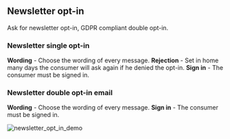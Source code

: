 ## Newsletter opt-in

Ask for newsletter opt-in, GDPR compliant double opt-in.


### Newsletter single opt-in

**Wording** - Choose the wording of every message.
**Rejection** - Set in home many days the consumer will ask again if he denied the opt-in.
**Sign in** - The consumer must be signed in.


### Newsletter double opt-in email

**Wording** - Choose the wording of every message.
**Sign in** - The consumer must be signed in.

![newsletter_opt_in_demo](https://raw.githubusercontent.com/loyjoy/welcome/master/help/processes/process/subprocesses/newsletter_opt_in_demo.png)
